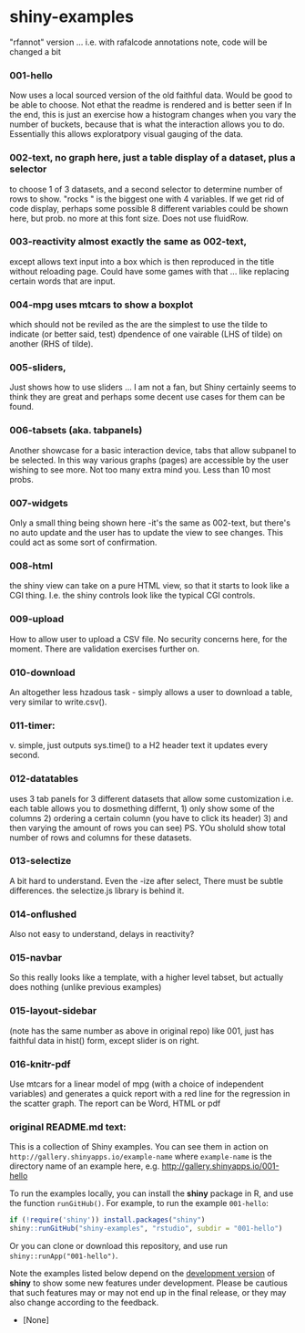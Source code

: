 shiny-examples
==============

"rfannot" version ... i.e. with rafalcode annotations
note, code will be changed a bit

### 001-hello
Now uses a local sourced version of the old faithful data. Would be good to be able to choose.
Not ethat the readme is rendered and is better seen if
In the end, this is just an exercise how a histogram changes when
you vary the number of buckets, because that is what the interaction allows you to do.
Essentially this allows exploratpory visual gauging of the data.

### 002-text, no graph here, just a table display of a dataset, plus a selector
to choose 1 of 3 datasets, and a second selector to determine number of rows to show.
"rocks " is the biggest one with 4 variables. If we get rid of code display, perhaps some
possible 8 different variables could be shown here, but prob. no more at this font size.
Does not use fluidRow.

### 003-reactivity almost exactly the same as 002-text,
except allows text input into a box which is then reproduced in the title
without reloading page. Could have some games with that ... like
replacing certain words that are input.

### 004-mpg uses mtcars to show a boxplot
which should not be reviled as the are the simplest to use the tilde
to indicate (or better said, test) dpendence of one vairable (LHS of tilde)
on another (RHS of tilde).

### 005-sliders,
Just shows how to use sliders ... I am not a fan, but Shiny certainly seems to think they are great
and perhaps some decent use cases for them can be found.

### 006-tabsets (aka. tabpanels)
Another showcase for a basic interaction device, tabs that allow subpanel to be selected.
In this way various graphs (pages) are accessible by the user wishing to see more.
Not too many extra mind you. Less than 10 most probs.

### 007-widgets
Only a small thing being shown here -it's the same as 002-text, but there's no auto update
and the user has to update the view to see changes. This could act as some sort of confirmation.

### 008-html
the shiny view can take on a pure HTML view, so that it starts to look like a CGI thing.
I.e. the shiny controls look like the typical CGI controls.

### 009-upload
How to allow user to upload a CSV file. No security concerns here, for the moment. There are
validation exercises further on.

### 010-download
An altogether less hzadous task - simply allows a user to download a table, very similar to write.csv().

### 011-timer:
v. simple, just outputs sys.time() to a H2 header text
it updates every second.

### 012-datatables
uses 3 tab panels for 3 different datasets that allow some customization
i.e. each table allows you to dosmething differnt, 1) only show some of the columns
2) ordering a certain column (you have to click its header) 3) and then varying the amount of rows you can see)
PS. YOu sholuld show total number of rows and columns for these datasets.

### 013-selectize
A bit hard to understand. Even the -ize after select, There must be subtle differences.
the selectize.js library is behind it.

### 014-onflushed
Also not easy to understand, delays in reactivity?

### 015-navbar
So this really looks like a template, with a higher level tabset, but actually
does nothing (unlike previous examples)

### 015-layout-sidebar
(note has the same number as above in original repo)
like 001, just has faithful data in hist() form, except slider is on right.

### 016-knitr-pdf
Use mtcars for a linear model of mpg (with a choice of independent variables)
and generates a quick report with a red line for the regression in the scatter graph.
The report can be Word, HTML or pdf 




### original README.md text:

This is a collection of Shiny examples. You can see them in action on
`http://gallery.shinyapps.io/example-name` where `example-name` is the directory
name of an example here, e.g. http://gallery.shinyapps.io/001-hello

To run the examples locally, you can install the **shiny** package in R, and
use the function `runGitHub()`. For example, to run the example `001-hello`:

```R
if (!require('shiny')) install.packages("shiny")
shiny::runGitHub("shiny-examples", "rstudio", subdir = "001-hello")
```

Or you can clone or download this repository, and use run
`shiny::runApp("001-hello")`.

Note the examples listed below depend on the [development
version](https://github.com/rstudio/shiny) of **shiny** to show some new
features under development. Please be cautious that such features may or may
not end up in the final release, or they may also change according to the
feedback.

* [None]
